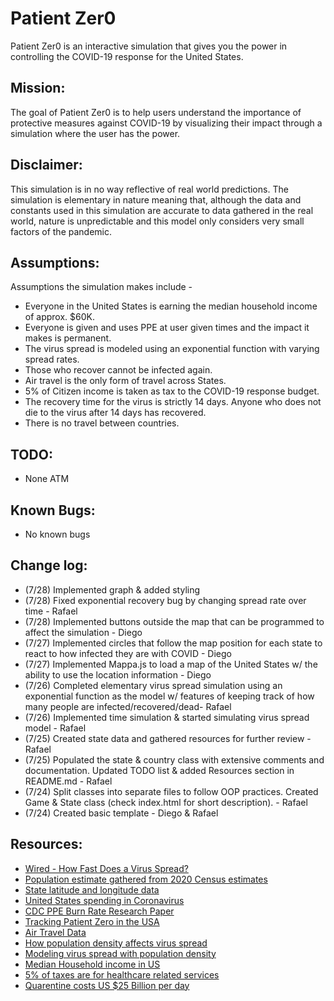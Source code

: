 # Patient Zer0

Patient Zer0 is an interactive simulation that gives you the power in controlling the COVID-19 response for the United States.

## Mission:

The goal of Patient Zer0 is to help users understand the importance of protective measures against COVID-19 by visualizing their impact through a simulation where the user has the power.

## Disclaimer:

This simulation is in no way reflective of real world predictions. The simulation is elementary in nature meaning that, although the data and constants used in this simulation are accurate to data gathered in the real world, nature is unpredictable and this model only considers very small factors of the pandemic.

## Assumptions: 

Assumptions the simulation makes include - 

- Everyone in the United States is earning the median household income of approx. $60K.
- Everyone is given and uses PPE at user given times and the impact it makes is permanent.
- The virus spread is modeled using an exponential function with varying spread rates.
- Those who recover cannot be infected again.
- Air travel is the only form of travel across States.
- 5% of Citizen income is taken as tax to the COVID-19 response budget.
- The recovery time for the virus is strictly 14 days. Anyone who does not die to the virus after 14 days has recovered.
- There is no travel between countries.

## TODO:
 - None ATM

## Known Bugs:

- No known bugs

## Change log:

- (7/28) Implemented graph & added styling
- (7/28) Fixed exponential recovery bug by changing spread rate over time - Rafael
- (7/28) Implemented buttons outside the map that can be programmed to affect the simulation - Diego
- (7/27) Implemented circles that follow the map position for each state to react to how infected they are with COVID - Diego
- (7/27) Implemented Mappa.js to load a map of the United States w/ the ability to use the location information - Diego
- (7/26) Completed elementary virus spread simulation using an exponential function as the model w/ features of keeping track of how many people are infected/recovered/dead- Rafael
- (7/26) Implemented time simulation & started simulating virus spread model - Rafael
- (7/25) Created state data and gathered resources for further review - Rafael
- (7/25) Populated the state & country class with extensive comments and documentation. Updated TODO list & added Resources section in README.md - Rafael
- (7/24) Split classes into separate files to follow OOP practices. Created Game & State class (check index.html for short description). - Rafael
- (7/24) Created basic template - Diego & Rafael

## Resources:

- [Wired - How Fast Does a Virus Spread?](https://www.wired.com/story/how-fast-does-a-virus-spread/)
- [Population estimate gathered from 2020 Census estimates](https://worldpopulationreview.com/state-rankings/state-densities)
- [State latitude and longitude data](https://gist.github.com/meiqimichelle/7727723)
- [United States spending in Coronavirus](https://www.washingtonpost.com/business/2020/04/15/coronavirus-economy-6-trillion/)
- [CDC PPE Burn Rate Research Paper](https://www.ncbi.nlm.nih.gov/pmc/articles/PMC7225214/)
- [Tracking Patient Zero in the USA](https://www.theguardian.com/world/2020/may/26/us-coronavirus-patient-zero-100000-deaths)
- [Air Travel Data](https://www.nationalgeographic.com/science/2020/01/how-coronavirus-spreads-on-a-plane/#close)
- [How population density affects virus spread](https://www.sciencedirect.com/science/article/pii/S0025556413001235)
- [Modeling virus spread with population density](https://www.sciencedirect.com/science/article/pii/S0025556413001235)
- [Median Household income in US](https://www.investopedia.com/personal-finance/what-average-income-us/)
- [5% of taxes are for healthcare related services](https://www.crfb.org/papers/american-health-care-health-spending-and-federal-budget)
- [Quarentine costs US $25 Billion per day](https://www.bizjournals.com/stlouis/news/2020/04/14/quarantine-costs-u-s-25-billion-a-day-st-louis.html)
